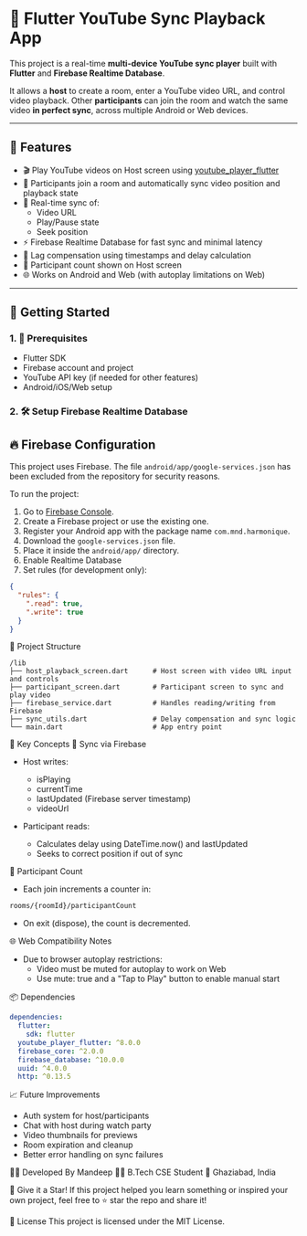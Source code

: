 # 🔗 Flutter YouTube Sync Playback App

This project is a real-time **multi-device YouTube sync player** built with **Flutter** and **Firebase Realtime Database**.

It allows a **host** to create a room, enter a YouTube video URL, and control video playback. Other **participants** can join the room and watch the same video **in perfect sync**, across multiple Android or Web devices.

---

## 📱 Features

- 🎬 Play YouTube videos on Host screen using [youtube_player_flutter](https://pub.dev/packages/youtube_player_flutter)
- 🔁 Participants join a room and automatically sync video position and playback state
- 🔄 Real-time sync of:
  - Video URL
  - Play/Pause state
  - Seek position
- ⚡ Firebase Realtime Database for fast sync and minimal latency
- 🧠 Lag compensation using timestamps and delay calculation
- 👥 Participant count shown on Host screen
- 🌐 Works on Android and Web (with autoplay limitations on Web)

---

## 🚀 Getting Started

### 1. 🔧 Prerequisites

- Flutter SDK
- Firebase account and project
- YouTube API key (if needed for other features)
- Android/iOS/Web setup

### 2. 🛠 Setup Firebase Realtime Database

## 🔥 Firebase Configuration

This project uses Firebase. The file `android/app/google-services.json` has been excluded from the repository for security reasons.

To run the project:

1. Go to [Firebase Console](https://console.firebase.google.com/).
2. Create a Firebase project or use the existing one.
3. Register your Android app with the package name `com.mnd.harmonique`.
4. Download the `google-services.json` file.
5. Place it inside the `android/app/` directory.
6. Enable Realtime Database
7. Set rules (for development only):

```json
{
  "rules": {
    ".read": true,
    ".write": true
  }
}
```

📂 Project Structure
```
/lib
├── host_playback_screen.dart      # Host screen with video URL input and controls
├── participant_screen.dart        # Participant screen to sync and play video
├── firebase_service.dart          # Handles reading/writing from Firebase
├── sync_utils.dart                # Delay compensation and sync logic
└── main.dart                      # App entry point
```

🔑 Key Concepts
🔸 Sync via Firebase
- Host writes:
  - isPlaying
  - currentTime
  - lastUpdated (Firebase server timestamp)
  - videoUrl

- Participant reads:
  - Calculates delay using DateTime.now() and lastUpdated
  - Seeks to correct position if out of sync

🔸 Participant Count
- Each join increments a counter in:
```bash
rooms/{roomId}/participantCount
```
- On exit (dispose), the count is decremented.

🌐 Web Compatibility Notes
- Due to browser autoplay restrictions:
  - Video must be muted for autoplay to work on Web
  - Use mute: true and a "Tap to Play" button to enable manual start

📦 Dependencies
```yaml
dependencies:
  flutter:
    sdk: flutter
  youtube_player_flutter: ^8.0.0
  firebase_core: ^2.0.0
  firebase_database: ^10.0.0
  uuid: ^4.0.0
  http: ^0.13.5
```

📈 Future Improvements
- Auth system for host/participants
- Chat with host during watch party
- Video thumbnails for previews
- Room expiration and cleanup
- Better error handling on sync failures

🧑‍💻 Developed By
Mandeep
👨‍🎓 B.Tech CSE Student
📍 Ghaziabad, India

🌟 Give it a Star!
If this project helped you learn something or inspired your own project, feel free to ⭐ star the repo and share it!

📄 License
This project is licensed under the MIT License.
